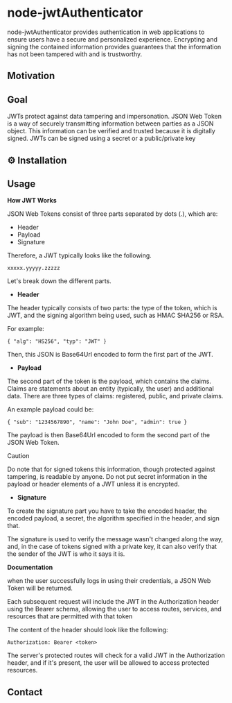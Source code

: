 # node-jwtAuthenticator
node-jwtAuthenticator provides authentication in web applications to ensure users have a secure and personalized experience. Encrypting and signing the contained information provides guarantees that the information has not been tampered with and is trustworthy.

## Motivation


## Goal

JWTs protect against data tampering and impersonation. JSON Web Token is a way of securely transmitting information between parties as a JSON object. This information can be verified and trusted because it is digitally signed. JWTs can be signed using a secret or a public/private key

## ⚙️ Installation

## Usage

**How JWT Works**

JSON Web Tokens consist of three parts separated by dots (.), which are:
- Header
- Payload
- Signature

Therefore, a JWT typically looks like the following.

`xxxxx.yyyyy.zzzzz`

Let's break down the different parts.

- **Header**

The header typically consists of two parts: the type of the token, which is JWT, and the signing algorithm being used, such as HMAC SHA256 or RSA.

For example:

`{
  "alg": "HS256",
  "typ": "JWT"
}`

Then, this JSON is Base64Url encoded to form the first part of the JWT.

- **Payload**

The second part of the token is the payload, which contains the claims. Claims are statements about an entity (typically, the user) and additional data. There are three types of claims: registered, public, and private claims.

An example payload could be:

`{
  "sub": "1234567890",
  "name": "John Doe",
  "admin": true
}`

The payload is then Base64Url encoded to form the second part of the JSON Web Token.

> [!CAUTION]
> Do note that for signed tokens this information, though protected against tampering, is readable by anyone. Do not put secret information in the payload or header elements of a JWT unless it is encrypted.

- **Signature**

To create the signature part you have to take the encoded header, the encoded payload, a secret, the algorithm specified in the header, and sign that.

The signature is used to verify the message wasn't changed along the way, and, in the case of tokens signed with a private key, it can also verify that the sender of the JWT is who it says it is.

**Documentation**

when the user successfully logs in using their credentials, a JSON Web Token will be returned.

Each subsequent request will include the JWT in the Authorization header using the Bearer schema, allowing the user to access routes, services, and resources that are permitted with that token

The content of the header should look like the following:

`Authorization: Bearer <token>`

The server's protected routes will check for a valid JWT in the Authorization header, and if it's present, the user will be allowed to access protected resources. 

## Contact
